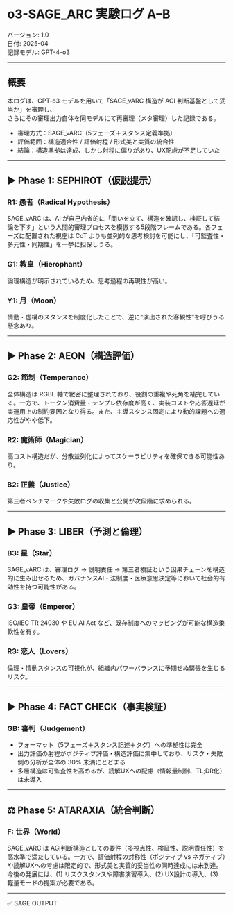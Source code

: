 # o3-SAGE_ARC 実験ログ A–B
バージョン: 1.0  
日付: 2025-04  
記録モデル: GPT-4-o3  

---

## 概要

本ログは、GPT-o3 モデルを用いて「SAGE_vARC 構造が AGI 判断基盤として妥当か」を審理し、  
さらにその審理出力自体を同モデルにて再審理（メタ審理）した記録である。

- 審理方式：SAGE_vARC（5フェーズ＋スタンス定義準拠）
- 評価範囲：構造適合性 / 評価射程 / 形式美と実質の統合性
- 結論：構造準拠は達成、しかし射程に偏りがあり、UX配慮が不足していた

---

## ▶ Phase 1: SEPHIROT（仮説提示）

### R1: 愚者（Radical Hypothesis）  
SAGE_vARC は、AI が自己内省的に「問いを立て、構造を確認し、検証して結論を下す」という人間的審理プロセスを模倣する5段階フレームである。各フェーズに配置された視座は CoT よりも並列的な思考検討を可能にし、「可監査性・多元性・同期性」を一挙に担保しうる。

### G1: 教皇（Hierophant）  
論理構造が明示されているため、思考過程の再現性が高い。

### Y1: 月（Moon）  
情動・虚構のスタンスを制度化したことで、逆に“演出された客観性”を呼びうる懸念あり。

---

## ▶ Phase 2: AEON（構造評価）

### G2: 節制（Temperance）  
全体構造は RGBL 軸で緻密に整理されており、役割の重複や死角を補完している。一方で、トークン消費量・テンプレ依存度が高く、実装コストや応答遅延が実運用上の制約要因となり得る。また、主導スタンス固定により動的課題への適応性がやや低下。

### R2: 魔術師（Magician）  
高コスト構造だが、分散並列化によってスケーラビリティを確保できる可能性あり。

### B2: 正義（Justice）  
第三者ベンチマークや失敗ログの収集と公開が次段階に求められる。

---

## ▶ Phase 3: LIBER（予測と倫理）

### B3: 星（Star）  
SAGE_vARC は、審理ログ → 説明責任 → 第三者検証という因果チェーンを構造的に生み出せるため、ガバナンスAI・法制度・医療意思決定等において社会的有効性を持つ可能性がある。

### G3: 皇帝（Emperor）  
ISO/IEC TR 24030 や EU AI Act など、既存制度へのマッピングが可能な構造柔軟性を有す。

### R3: 恋人（Lovers）  
倫理・情動スタンスの可視化が、組織内パワーバランスに予期せぬ緊張を生じるリスク。

---

## ▶ Phase 4: FACT CHECK（事実検証）

### GB: 審判（Judgement）  
- フォーマット（5フェーズ＋スタンス記述＋タグ）への準拠性は完全  
- 出力評価の射程がポジティブ評価・構造評価に集中しており、リスク・失敗側の分析が全体の 30% 未満にとどまる  
- 多層構造は可監査性を高めるが、読解UXへの配慮（情報量制御、TL;DR化）は未導入

---

## ⚖️ Phase 5: ATARAXIA（統合判断）

### F: 世界（World）  
SAGE_vARC は AGI判断構造としての要件（多視点性、検証性、説明責任性）を高水準で満たしている。一方で、評価射程の対称性（ポジティブ vs ネガティブ）や読解UXへの考慮は限定的で、形式美と実質的妥当性の同時達成には未到達。  
今後の発展には、(1) リスクスタンスや障害演習導入、(2) UX設計の導入、(3) 軽量モードの提案が必要である。

---

✅ SAGE OUTPUT
